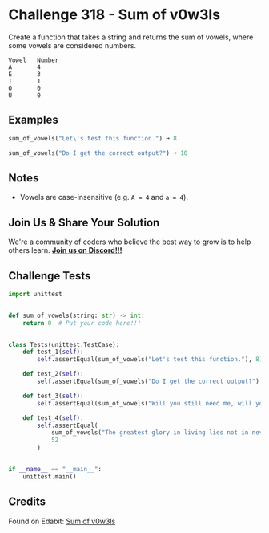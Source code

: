 # Challenge 318 - Sum of v0w3ls

Create a function that takes a string and returns the sum of vowels, where some vowels are considered numbers.
```
Vowel	Number
A	    4
E	    3
I	    1
O	    0
U	    0
```
## Examples
```python
sum_of_vowels("Let\'s test this function.") ➞ 8

sum_of_vowels("Do I get the correct output?") ➞ 10
```
## Notes

- Vowels are case-insensitive (e.g. `A = 4` and `a = 4`).

## Join Us & Share Your Solution

We're a community of coders who believe the best way to grow is to help others learn. **[Join us on Discord!!!](https://discord.gg/sfHykntuGy)**

## Challenge Tests
```python
import unittest


def sum_of_vowels(string: str) -> int:
    return 0  # Put your code here!!!


class Tests(unittest.TestCase):
    def test_1(self):
        self.assertEqual(sum_of_vowels("Let's test this function."), 8)

    def test_2(self):
        self.assertEqual(sum_of_vowels("Do I get the correct output?"), 10)

    def test_3(self):
        self.assertEqual(sum_of_vowels("Will you still need me, will you still feed me when I'm 64?"), 26)

    def test_4(self):
        self.assertEqual(
            sum_of_vowels("The greatest glory in living lies not in never falling, but in rising every time we fall."),
            52
        )


if __name__ == "__main__":
    unittest.main()
```
## Credits

Found on Edabit: [Sum of v0w3ls](https://edabit.com/challenge/6NoaFGKJgRW6oXhLC)
